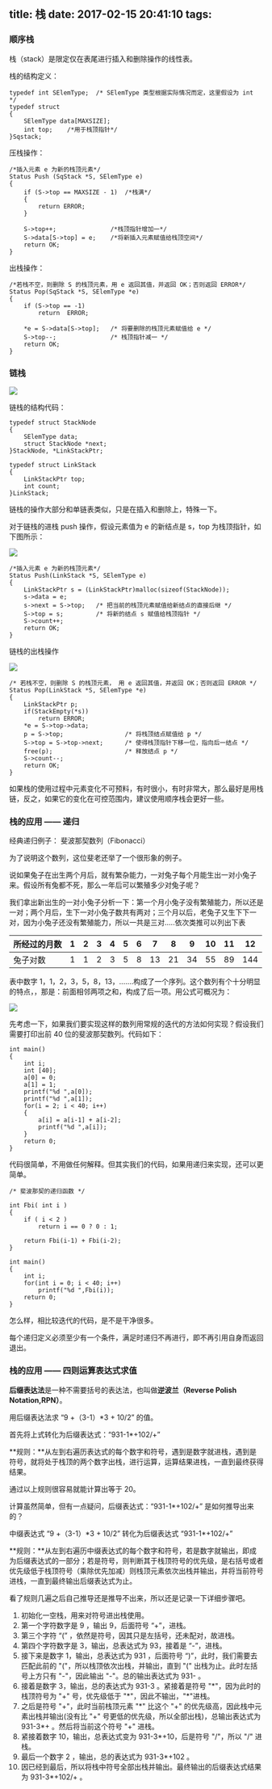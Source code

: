 title: 栈
date: 2017-02-15 20:41:10
tags:
---


### 顺序栈

栈（stack）是限定仅在表尾进行插入和删除操作的线性表。

<!-- more -->

栈的结构定义：

```
typedef int SElemType;  /* SElemType 类型根据实际情况而定，这里假设为 int */
typedef struct
{
    SElemType data[MAXSIZE];
    int top;    /*用于栈顶指针*/
}Sqstack;

```

压栈操作：

```
/*插入元素 e 为新的栈顶元素*/
Status Push (SqStack *S, SElemType e)
{
    if (S->top == MAXSIZE - 1)  /*栈满*/
    {
        return ERROR;
    }

    S->top++;               /*栈顶指针增加一*/
    S->data[S->top] = e;    /*将新插入元素赋值给栈顶空间*/
    return OK;
}

```

出栈操作：

```
/*若栈不空，则删除 S 的栈顶元素，用 e 返回其值，并返回 OK；否则返回 ERROR*/
Status Pop(SqStack *S, SElemType *e)
{
    if (S->top == -1)
        return  ERROR;      

    *e = S->data[S->top];   /* 将要删除的栈顶元素赋值给 e */
    S->top--;               /* 栈顶指针减一 */
    return OK;
}

```

### 链栈

![](../../../../images/链栈.png)

链栈的结构代码：

```
typedef struct StackNode
{
    SElemType data;
    struct StackNode *next;
}StackNode, *LinkStackPtr;

typedef struct LinkStack
{
    LinkStackPtr top;
    int count;
}LinkStack;

```

链栈的操作大部分和单链表类似，只是在插入和删除上，特殊一下。

对于链栈的进栈 push 操作，假设元素值为 e 的新结点是 s，top 为栈顶指针，如下图所示：

![](../../../../images/链栈的进栈操作.png)

```
/*插入元素 e 为新的栈顶元素*/
Status Push(LinkStack *S, SElemType e)
{
    LinkStackPtr s = (LinkStackPtr)malloc(sizeof(StackNode));
    s->data = e;
    s->next = S->top;   /* 把当前的栈顶元素赋值给新结点的直接后继 */
    S->top = s;         /* 将新的结点 s 赋值给栈顶指针 */
    S->count++;
    return OK;
}
```


链栈的出栈操作

![](../../../../images/链栈的出栈操作.png)

```
/* 若栈不空，则删除 S 的栈顶元素， 用 e 返回其值，并返回 OK；否则返回 ERROR */
Status Pop(LinkStack *S, SElemType *e)
{
    LinkStackPtr p;
    if(StackEmpty(*s))
        return ERROR;
    *e = S->top->data;
    p = S->top;                 /* 将栈顶结点赋值给 p */
    S->top = S->top->next;      /* 使得栈顶指针下移一位，指向后一结点 */
    free(p);                    /* 释放结点 p */
    S->count--;
    return OK;
}

```

如果栈的使用过程中元素变化不可预料，有时很小，有时非常大，那么最好是用栈链，反之，如果它的变化在可控范围内，建议使用顺序栈会更好一些。

### 栈的应用 —— 递归

经典递归例子： 斐波那契数列（Fibonacci）

为了说明这个数列，这位斐老还举了一个很形象的例子。

说如果兔子在出生两个月后，就有繁杂能力，一对兔子每个月能生出一对小兔子来。假设所有兔都不死，那么一年后可以繁殖多少对兔子呢？

我们拿出新出生的一对小兔子分析一下：第一个月小兔子没有繁殖能力，所以还是一对；两个月后，生下一对小兔子数共有两对；三个月以后，老兔子又生下下一对，因为小兔子还没有繁殖能力，所以一共是三对.....依次类推可以列出下表

所经过的月数  | 1 | 2 | 3 | 4 | 5 | 6 | 7 | 8 | 9 | 10 | 11 | 12 |
----------- |---|---|---|---|---|---|---|---|---|---|---| --- |
兔子对数     | 1 | 1 | 2 | 3 | 5 | 8 | 13 | 21 | 34 | 55 | 89 | 144 |

表中数字 1，1，2，3，5，8，13，.......构成了一个序列。这个数列有个十分明显的特点，，那是：前面相邻两项之和，构成了后一项。用公式可概况为：

![](../../../../images/斐波那契数列函数.png)

先考虑一下，如果我们要实现这样的数列用常规的迭代的方法如何实现？假设我们需要打印出前 40 位的斐波那契数列。代码如下：

```
int main()
{
    int i;
    int [40];
    a[0] = 0;
    a[1] = 1;
    printf("%d ",a[0]);
    printf("%d ",a[1]);
    for(i = 2; i < 40; i++)
    {
        a[i] = a[i-1] + a[i-2];
        printf("%d ",a[i]);
    }
    return 0;
}

```

代码很简单，不用做任何解释。但其实我们的代码，如果用递归来实现，还可以更简单。

```
/* 斐波那契的递归函数 */

int Fbi( int i )
{
    if ( i < 2 )
        return i == 0 ? 0 : 1;

    return Fbi(i-1) + Fbi(i-2);    
}

int main()
{
    int i;
    for(int i = 0; i < 40; i++)
        printf("%d ",Fbi(i));
    return 0;
}

```

怎么样，相比较迭代的代码，是不是干净很多。

每个递归定义必须至少有一个条件，满足时递归不再进行，即不再引用自身而返回退出。

### 栈的应用 —— 四则运算表达式求值

**后缀表达法**是一种不需要括号的表达法，也叫做**逆波兰（Reverse Polish Notation,RPN）**。

用后缀表达法求 “9 +（3-1）*3 + 10/2” 的值。

首先将上式转化为后缀表达式：“931-1*+102/+”

**规则：**从左到右遍历表达式的每个数字和符号，遇到是数字就进栈，遇到是符号，就将处于栈顶的两个数字出栈，进行运算，运算结果进栈，一直到最终获得结果。

通过以上规则很容易就能计算出等于 20。

计算虽然简单，但有一点疑问，后缀表达式：“931-1*+102/+” 是如何推导出来的？

中缀表达式 “9 +（3-1）\*3 + 10/2” 转化为后缀表达式 “931-1*+102/+”

**规则：**从左到右遍历中缀表达式的每个数字和符号，若是数字就输出，即成为后缀表达式的一部分；若是符号，则判断其于栈顶符号的优先级，是右括号或者优先级低于栈顶符号（乘除优先加减）则栈顶元素依次出栈并输出，并将当前符号进栈，一直到最终输出后缀表达式为止。

看了规则几遍之后自己推导还是推导不出来，所以还是记录一下详细步骤吧。

1. 初始化一空栈，用来对符号进出栈使用。
2. 第一个字符数字是 9 ，输出 9，后面符号 “+”，进栈。
3. 第三个字符 “(” ，依然是符号，因其只是左括号，还未配对，故进栈。
4. 第四个字符数字是 3，输出，总表达式为 93，接着是 “-”，进栈。
5. 接下来是数字 1，输出，总表达式为 931 ，后面符号 “)”，此时，我们需要去匹配此前的 "("，所以栈顶依次出栈，并输出，直到 "(" 出栈为止。此时左括号上方只有 "-"，因此输出 "-"。总的输出表达式为 931- 。
6. 接着是数字 3，输出，总的表达式为 931-3 。紧接着是符号 "*"，因为此时的栈顶符号为 "+" 号，优先级低于 "\*"，因此不输出，"\*"进栈。
7. 之后是符号 "+"，此时当前栈顶元素 "*" 比这个 "+" 的优先级高，因此栈中元素出栈并输出(没有比 "+" 号更低的优先级，所以全部出栈)，总输出表达式为 931-3\*+ 。然后将当前这个符号 "+" 进栈。
8. 紧接着数字 10，输出，总表达式变为 931-3*+10，后是符号 "/"，所以 "/" 进栈。
9. 最后一个数字 2 ，输出，总的表达式为 931-3*+102 。
10. 因已经到最后，所以将栈中符号全部出栈并输出。最终输出的后缀表达式结果为 931-3*+102/+ 。


